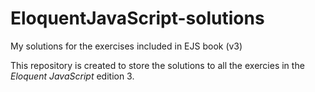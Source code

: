 # EloquentJavaScript-solutions
My solutions for the exercises included in EJS book (v3)


This repository is created to store the solutions to all the exercies in the *Eloquent JavaScript* edition 3. 
